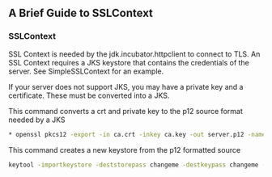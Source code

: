 ## A Brief Guide to SSLContext

### SSLContext
SSL Context is needed by the jdk.incubator.httpclient to connect to TLS.  An SSL Context requires a JKS keystore that contains the credentials of the server.
See SimpleSSLContext for an example.

If your server does not support JKS, you may have a private key and a certificate.  These must be converted into a JKS.

This command converts a crt and private key to the p12 source format needed by a JKS

```bash
* openssl pkcs12 -export -in ca.crt -inkey ca.key -out server.p12 -name proxy -CAfile ca.crt -caname root
```

This command creates a new keystore from the p12 formatted source
```bash
keytool -importkeystore -deststorepass changeme -destkeypass changeme -destkeystore proxy.jks -srckeystore server.p12 -srcstoretype PKCS12 -srcstorepass changeme -alias proxy
```


